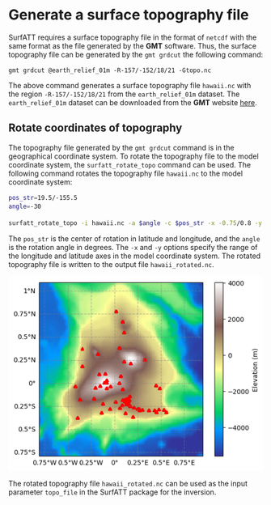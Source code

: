 # Generate a surface topography file

SurfATT requires a surface topography file in the format of `netcdf` with the same format as the file generated by the **GMT** software. Thus, the surface topography file can be generated by the `gmt grdcut` the following command:

```{code-block}
gmt grdcut @earth_relief_01m -R-157/-152/18/21 -Gtopo.nc
```

The above command generates a surface topography file `hawaii.nc` with the region `-R-157/-152/18/21` from the `earth_relief_01m` dataset. The `earth_relief_01m` dataset can be downloaded from the **GMT** website [here](https://docs.generic-mapping-tools.org/latest/datasets/remote-data.html).

## Rotate coordinates of topography

The topography file generated by the `gmt grdcut` command is in the geographical coordinate system. To rotate the topography file to the model coordinate system, the `surfatt_rotate_topo` command can be used. The following command rotates the topography file `hawaii.nc` to the model coordinate system:

```bash
pos_str=19.5/-155.5
angle=-30

surfatt_rotate_topo -i hawaii.nc -a $angle -c $pos_str -x -0.75/0.8 -y -0.75/1 -o hawaii_rotated.nc
```

The `pos_str` is the center of rotation in latitude and longitude, and the `angle` is the rotation angle in degrees. The `-x` and `-y` options specify the range of the longitude and latitude axes in the model coordinate system. The rotated topography file is written to the output file `hawaii_rotated.nc`.

![](../_static/rotated_topo.png)

The rotated topography file `hawaii_rotated.nc` can be used as the input parameter `topo_file` in the SurfATT package for the inversion.
